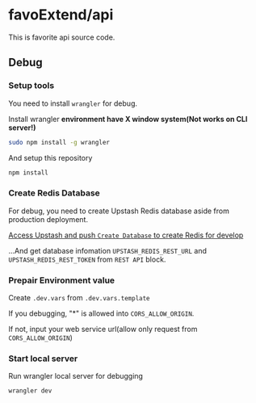 # favoExtend/api

This is favorite api source code.

## Debug

### Setup tools

You need to install `wrangler` for debug.

Install wrangler **environment have X window system(Not works on CLI server!)**

```sh
sudo npm install -g wrangler
```

And setup this repository

```sh
npm install
```

### Create Redis Database

For debug, you need to create Upstash Redis database aside from production deployment.

[Access Upstash and push `Create Database` to create Redis for develop](https://console.upstash.com/redis)

...And get database infomation `UPSTASH_REDIS_REST_URL` and `UPSTASH_REDIS_REST_TOKEN` from `REST API` block.

### Prepair Environment value

Create `.dev.vars` from `.dev.vars.template`

If you debugging, "\*" is allowed into `CORS_ALLOW_ORIGIN`.

If not, input your web service url(allow only request from `CORS_ALLOW_ORIGIN`)

### Start local server

Run wrangler local server for debugging

```sh
wrangler dev
```
